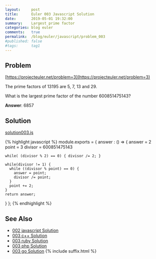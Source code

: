 ```yaml
---
layout:     post
title:      Euler 003 Javascript Solution
date:       2019-05-01 19:32:00
summary:    Largest prime factor
categories: blog euler
comments:   true
permalink:  /blog/euler/javascript/problem_003
#published: false
#tags:      tag1
---
```


## Problem

[https://projecteuler.net/problem=3](https://projecteuler.net/problem=3)

The prime factors of 13195 are 5, 7, 13 and 29.

What is the largest prime factor of the number 600851475143?

**Answer**:  6857

## Solution

[solution003.js](https://gitlab.com/tvarley/euler/blob/master/javascript/src/euler/solution003.js)

{% highlight javascript %}
module.exports = {
  answer : () => {
    answer = 2
    point = 3
    divisor = 600851475143

    while( (divisor % 2) == 0) { divisor /= 2; }

    while(divisor != 1) {
      while ((divisor % point) == 0) {
        answer = point;
        divisor /= point;
      }
      point += 2;
    }
    return answer;
  }
};
{% endhighlight %}

## See Also
* [002 javascript Solution]({{site.baseurl}}/blog/euler/javascript/problem_002)
* [003 c++ Solution]({{site.baseurl}}/blog/euler/cpp/problem_003)
* [003 ruby Solution]({{site.baseurl}}/blog/euler/ruby/problem_003)
* [003 php Solution]({{site.baseurl}}/blog/euler/php/problem_003)
* [003 go Solution]({{site.baseurl}}/blog/euler/go/problem_003)
{% include suffix.html %}
